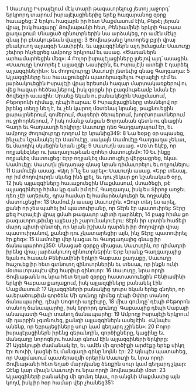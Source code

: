 1 Սաւուղը Իսրայէլում մէկ տարի թագաւորելուց յետոյ յաջորդ՝ երկրորդ տարում իսրայէլացիներից երեք հազարանոց զօրք հաւաքեց: 2 Երկու հազարն իր հետ Մաքմասում էին, Բեթէլ լերան վրայ, իսկ հազարը՝ Յովնաթանի հետ, Բենիամինի երկրի Գաբաա քաղաքում: Մնացած զինուորներին նա արձակեց, որ ամէն մէկը գնայ իր բնակութեան վայրը:
3 Յովնաթանը կոտորեց բլրի վրայ բնակուող այլազգի Նասիբին, եւ այլազգիներն այդ իմացան: Սաւուղը շեփոր հնչեցրեց ամբողջ երկրում եւ ասաց. «Ծառաներն արհամարհեցին մեզ»: 4 Բոլոր իսրայէլացիները լսելով այդ՝ ասացին. «Սաւուղը կոտորել է այլազգի Նասիբին, եւ Իսրայէլն ատելի է դարձել այլազգիներին»: Եւ ժողովուրդը Սաւուղի յետեւից գնաց Գաղգաղա:
5 Այլազգիները եւս հաւաքուեցին պատերազմելու Իսրայէլի դէմ եւ յարձակուեցին Իսրայէլի վրայ երեսուն հազար մարտակառքերով ու վեց հազար հեծեալներով, իսկ զօրքն իր բազմութեամբ նման էր ծովեզրի աւազին: Սրանք եկան ու բանակեցին Մաքմասում, Բեթորոնի դիմաց, դէպի հարաւ: 6 Իսրայէլացիները տեսնելով որ իրենց տեղը նեղ է, եւ չեն կարող մօտենալ նրանց, թաքնուեցին քարայրներում, գոմերում, ժայռերի ծերպերում, խորխորատներում ու ջրհորներում, 7 իսկ ոմանք անցան Յորդանան գետն ու գնացին Գադի եւ Գաղաադի երկիրը: Սաւուղը դեռ Գաղգաղայում էր, եւ ամբողջ ժողովուրդը դողում էր նրանից349:
8 Նա եօթը օր սպասեց, ինչպէս նշանակել էր Սամուէլը, սակայն Սամուէլը Գաղգաղա չեկաւ, եւ մարդիկ սկսեցին նրան լքել: 9 Սաւուղն ասաց. «Մօ՛տ եկէք, որ ողջակէզներ ու խաղաղութեան զոհեր մատուցեմ»: 10 Եւ ինքը ողջակէզ մատուցեց: Երբ ողջակէզ մատուցելը վերջացրեց, եկաւ Սամուէլը: Սաւուղն ընդառաջ գնաց նրան դիմաւորելու եւ ողջունելու: 11 Սամուէլն ասաց. «Այդ ի՞նչ ես արել»: Սաւուղն ասաց. «Երբ տեսայ, որ իմ ժողովուրդն սկսեց ինձ լքել, եւ դու չեկար քո նշանակած օրը, 12 իսկ այլազգիները հաւաքուեցին Մաքմասում, մտածեցի, թէ այլազգիները հիմա կը գան իմ դէմ, Գաղգաղա, իսկ ես Տիրոջ առջեւ դեռ չէի աղերսել, դրա համար էլ համարձակուեցի եւ ողջակէզ մատուցեցի»: 13 Սամուէլն ասաց Սաւուղին. «Զուր տեղ ես արել, քանի որ չես պահել իմ պատուիրանը, որ Տէրն էր պատուիրել: Տէրը քեզ Իսրայէլի վրայ ցմահ թագաւոր պիտի դարձնէր, 14 բայց հիմա քո թագաւորութիւնը այլեւս չի շարունակուելու: Տէրն իր սրտին հաճելի մարդ պիտի փնտռի, որ նրան իշխան դարձնի իր ժողովրդի վրայ պատուիրանով, քանզի դու չկատարեցիր այն, ինչ Տէրը պատուիրել էր քեզ»:
15 Սամուէլը վեր կացաւ եւ Գաղգաղայից գնաց իր ճանապարհով350: Մնացած զօրքը միացաւ Սաւուղին, որ դիմադրի իրենց վրայ յարձակուող զինուորներին: Երբ նրանք Գաղգաղայից ելան ու հասան Բենիամինի երկրի Գաբաա քաղաքը, Սաւուղը հաշուեց իր հետ գտնուող զինուորներին եւ տեսաւ, որ ինքն ունի մօտաւորապէս վեց հարիւր զինուոր: 16 Սաւուղը, նրա որդի Յովնաթանն ու նրա հետ եղած զօրքը հաստատուեցին Բենիամինի երկրի Գաբաա քաղաքում, իսկ այլազգիները բանակել էին Մաքմասում:
17 Այլազգիների բանակից դուրս եկան երեք գնդեր, որ աւերածութիւն գործեն: Մի գունդը դիմեց դէպի Օփիր տանող ճանապարհը, դէպի Սոգողի աղբիւրը, 18 միւս գունդը՝ դէպի Բեթորոն տանող ճանապարհը, իսկ երրորդ գունդը՝ Գաբաայից դէպի Սաբայի անապատի Գայի տանող ճանապարհը:
19 Ամբողջ Իսրայէլի երկրում մի դարբին չգտնուեց, քանզի այլազգիներն ասել էին. «Այնպէս անենք, որ եբրայեցիները սուր կամ գեղարդ չշինեն»: 20 Բոլոր իսրայէլացիներն իրենց գերանդին, գործիքները, կացինը եւ մանգաղը նորոգելու համար գնում էին այլազգիների երկիրը: 21 Այգեկութի ժամանակ էր, եւ ամէն մի գործիքի արժէքը երեք սիկղ էր: Խոփի, կացնի եւ մանգաղի գինը նոյնն էր: 22 Այնպէս պատահեց, որ Մաքմասում պատերազմի օրերին Սաւուղի եւ նրա որդի Յովնաթանի հետ եղած մարդկանց ձեռքին սուր կամ գեղարդ չկար: Զէնք կար միայն Սաւուղի ու նրա որդի Յովնաթանի մօտ:
23 Այլազգիների բանակից մի գունդ եկաւ, որ անցնի Մաքմասից այն կողմ, իսկ իր հօր համար վեր չհանեց351:

